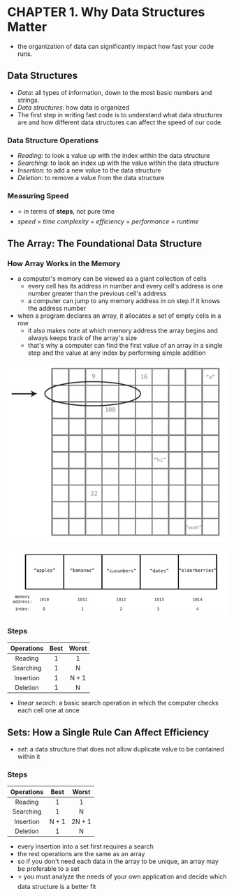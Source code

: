 # CHAPTER 1. Why Data Structures Matter

- the organization of data can significantly impact how fast your code runs.

## Data Structures

- *Data*: all types of information, down to the most basic numbers and strings.
- *Data structures*: how data is organized
- The first step in writing fast code is to understand what data structures are
and how different data structures can affect the speed of our code.

### Data Structure Operations

- *Reading*: to look a value up with the index within the data structure
- *Searching*: to look an index up with the value within the data structure
- *Insertion*: to add a new value to the data structure
- *Deletion*: to remove a value from the data structure

### Measuring Speed

- ⭐ in terms of **steps**, not pure time
- *speed* = *time complexity* = *efficiency* = *performance* = *runtime*

## The Array: The Foundational Data Structure

### How Array Works in the Memory

- a computer's memory can be viewed as a giant collection of cells
  - every cell has its address in number and every cell's address is one number greater than the previous cell's address
  - a computer can jump to any memory address in on step if it knows the address number
- when a program declares an array, it allocates a set of empty cells in a row
  - it also makes note at which memory address the array begins and always keeps track of the array's size
  - that's why a computer can find the first value of an array in a single step and the value at any index by performing simple addition

![array](images/array-01.jpg)

![array](images/array-02.jpg)

### Steps

  | Operations | Best | Worst |
  | :--------: | :--: | :---: |
  | Reading | 1 | 1 |
  | Searching | 1 | N |
  | Insertion | 1 | N + 1 |
  | Deletion | 1 | N |

- *linear search*: a basic search operation in which the computer checks each cell one at once

## Sets: How a Single Rule Can Affect Efficiency

- *set*: a data structure that does not allow duplicate value to be contained within it

### Steps

  | Operations | Best | Worst |
  | :--------: | :--: | :---: |
  | Reading | 1 | 1 |
  | Searching | 1 | N |
  | Insertion | N + 1 | 2N + 1 |
  | Deletion | 1 | N |

- every insertion into a set first requires a search
- the rest operations are the same as an array
- so if you don't need each data in the array to be unique, an array may be preferable to a set
- ⭐ you must analyze the needs of your own application and decide which data structure is a better fit

